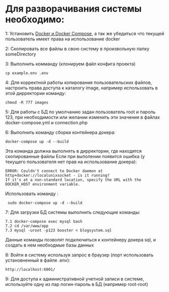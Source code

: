 Для разворачивания системы необходимо: 
=====================

1: Установить [Docker и Docker Compose](https://docks.docker.com/compose/install/),
а так же убедиться 
что текущей пользователь имеет права на использование docker 

2: Скопировать все файлы в свою систему в произвольную папку someDirectory

3: Выполнить комманду (клонируем файл конфига проекта)

    cp example.env .env

4: Для корректной работы копирования пользовательских файлов, 
настроить права доступа к каталогу image, например использовать в этой дирректории команду:
    
    chmod -R 777 images

5: Для работы с БД по умолчанию задан пользователь root и пароль 123, 
при необходимости или желании изменить эти значения в файлах 
docker-compose.yml и connection.php

6: Выполнить команду сборки контейнера докера:
    
    docker-compose up -d --build
    
Эта команда должна выполнять в дирректории, где находятся скопированные файлы
Если при выполении появится ошибка 
(у текущего пользователя нет прав на использование докера):

    ERROR: Couldn't connect to Docker daemon at http+docker://localunixsocket - is it running?
    If it's at a non-standard location, specify the URL with the DOCKER_HOST environment variable.
    
Использовать команду :

     sudo docker-compose up -d --build
   
7: Для загрузки БД системы выполнить следующие команды:
    
    7.1 docker-compose exec mysql bash
    7.2 cd /var/www/app
    7.3 mysql -uroot -p123 booster < blogsystem.sql
    
Данные команды позволят подключиться к контейнеру докера sql,
 и создать в нем необходмые базы данных 

8: Войти в систему используя запрос в браузер
(порт использовать установненный в файле .env):
    
    http://localhost:6001/
    
9: Для доступа к административной учетной записи в системе, 
используйте одну из пар логин-пароль в БД (например root-root)

